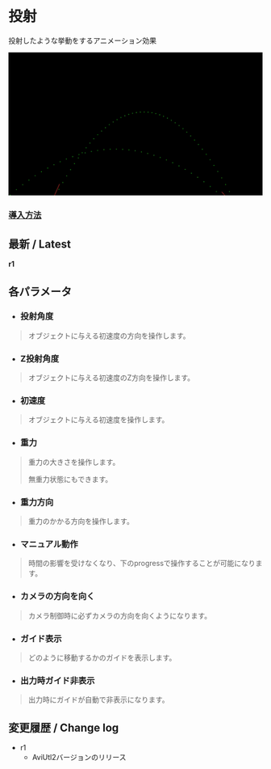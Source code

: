 # 投射

投射したような挙動をするアニメーション効果

![sample](tousha.gif)

### [導入方法](https://github.com/nea-c/AviUtl-Scripts/blob/master/aviutl2/README.md)

## 最新 / Latest

**r1**

## 各パラメータ


* ### 投射角度
> オブジェクトに与える初速度の方向を操作します。

* ### Z投射角度
> オブジェクトに与える初速度のZ方向を操作します。

* ### 初速度
> オブジェクトに与える初速度を操作します。

* ### 重力
> 重力の大きさを操作します。
>
> 無重力状態にもできます。

* ### 重力方向
> 重力のかかる方向を操作します。

* ### マニュアル動作
> 時間の影響を受けなくなり、下のprogressで操作することが可能になります。

* ### カメラの方向を向く
> カメラ制御時に必ずカメラの方向を向くようになります。

* ### ガイド表示
> どのように移動するかのガイドを表示します。

* ### 出力時ガイド非表示
> 出力時にガイドが自動で非表示になります。



## 変更履歴 / Change log

- r1
    - AviUtl2バージョンのリリース